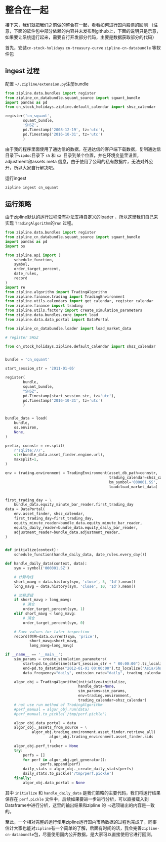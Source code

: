 # 整合在一起

接下来，我们就把我们之前做的整合在一起，看看如何进行国内股票的回测 （注意，下面的软件包中部分依赖的内容并未发布到github上，下面的说明只是示意，如果要让系统运行起来，需要自行开发部分代码，主要是数据获取部分的代码）

首先，安装`cn-stock-holidays` `cn-treasury-curve` `zipline-cn-databundle` 等软件包

## ingest 过程



配置 `~/.zipline/extension.py`注册bundle

```python
from zipline.data.bundles import register
from zipline_cn_databundle.squant_source import squant_bundle
import pandas as pd
from cn_stock_holidays.zipline.default_calendar import shsz_calendar

register('cn_squant',
        squant_bundle,
        'SHSZ',
        pd.Timestamp('2008-12-19', tz='utc'),
        pd.Timestamp('2016-10-31', tz='utc')
        )
```

由于我的程序里面使用了通达信的数据，在通达信的客户端下载数据，复制通达信目录下`vipdoc`目录下 `sh` 和 `sz `目录到某个位置，并在环境变量里设置，adjustment和assets meta 信息，由于使用了公司的私有数据库，无法对外公开，所以大家自行解决吧。

运行ingest

```python
zipline ingest cn_squant
```

## 运行策略

由于zipline默认的运行过程没有办法支持自定义的loader ，所以这里我们自己来实现 `TradingAlgorithm`的`run` 过程。

```python
from zipline.data.bundles import register
from zipline_cn_databundle.squant_source import squant_bundle
import pandas as pd
import os

from zipline.api import (
    schedule_function,
    symbol,
    order_target_percent,
    date_rules,
    record
)
import re
from zipline.algorithm import TradingAlgorithm
from zipline.finance.trading import TradingEnvironment
from zipline.utils.calendars import get_calendar, register_calendar
from zipline.finance import trading
from zipline.utils.factory import create_simulation_parameters
from zipline.data.bundles.core import load
from zipline.data.data_portal import DataPortal

from zipline_cn_databundle.loader import load_market_data

# register SHSZ

from cn_stock_holidays.zipline.default_calendar import shsz_calendar


bundle = 'cn_squant'

start_session_str = '2011-01-05'

register(
        bundle,
        squant_bundle,
        "SHSZ",
        pd.Timestamp(start_session_str, tz='utc'),
        pd.Timestamp('2016-10-31', tz='utc')
        )


bundle_data = load(
    bundle,
    os.environ,
    None,
)

prefix, connstr = re.split(
    r'sqlite:///',
    str(bundle_data.asset_finder.engine.url),
    maxsplit=1,
)

env = trading.environment = TradingEnvironment(asset_db_path=connstr,
                                               trading_calendar=shsz_calendar,
                                               bm_symbol='000001.SS',
                                               load=load_market_data)


first_trading_day = \
    bundle_data.equity_minute_bar_reader.first_trading_day
data = DataPortal(
    env.asset_finder, shsz_calendar,
    first_trading_day=first_trading_day,
    equity_minute_reader=bundle_data.equity_minute_bar_reader,
    equity_daily_reader=bundle_data.equity_daily_bar_reader,
    adjustment_reader=bundle_data.adjustment_reader,
)


def initialize(context):
    schedule_function(handle_daily_data, date_rules.every_day())

def handle_daily_data(context, data):
    sym = symbol('000001.SZ')

    # 计算均线
    short_mavg = data.history(sym, 'close', 5, '1d').mean()
    long_mavg = data.history(sym, 'close', 10, '1d').mean()

    # 交易逻辑
    if short_mavg > long_mavg:
        # 满仓
        order_target_percent(sym, 1)
    elif short_mavg < long_mavg:
        # 清仓
        order_target_percent(sym, 0)

    # Save values for later inspection
    record(价格=data.current(sym, 'price'),
           short_mavg=short_mavg,
           long_mavg=long_mavg)

if __name__ == '__main__':
    sim_params = create_simulation_parameters(
        start=pd.to_datetime(start_session_str + " 00:00:00").tz_localize("Asia/Shanghai"),
        end=pd.to_datetime("2012-01-01 00:00:00").tz_localize("Asia/Shanghai"),
        data_frequency="daily", emission_rate="daily", trading_calendar=shsz_calendar)

    algor_obj = TradingAlgorithm(initialize=initialize,
                                 handle_data=None,
                                 sim_params=sim_params,
                                 env=trading.environment,
                                 trading_calendar=shsz_calendar)
    # not use run method of TradingAlgorithm
    #perf_manual = algor_obj.run(data)
    #perf_manual.to_pickle('/tmp/perf.pickle')

    algor_obj.data_portal = data
    algor_obj._assets_from_source = \
            algor_obj.trading_environment.asset_finder.retrieve_all(
                    algor_obj.trading_environment.asset_finder.sids
                    )
    algor_obj.perf_tracker = None
    try:
        perfs = []
        for perf in algor_obj.get_generator():
                perfs.append(perf)
        daily_stats = algor_obj._create_daily_stats(perfs)
        daily_stats.to_pickle('/tmp/perf.pickle')
    finally:
        algor_obj.data_portal = None
```



其中 `initialize` 和 `handle_daily_data` 是我们策略的主要代码，我们将运行结果保存在 `perf.pickle` 文件中，后续如果要进一步进行分析，可以直接载入到Dataframe中进行分析，这里的输出结果和zipline 的 `-o`选项输出的内容是一致的。

至此，一个相对完整的运行使用zipline运行国内市场数据的过程也完成了，同事估计大家也能对`zipline`有一个简单的了解，后面有时间的话，我会完善`zipline-cn-databundle`包，尽量使用国内公开数据，是大家可以直接使用它进行回测。

